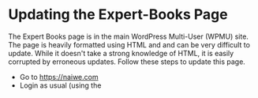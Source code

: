 # Updating the Expert-Books Page

The Expert Books page is in the main WordPress Multi-User (WPMU) site. The page is heavily formatted using HTML and and can be very difficult to update. While it doesn't take a strong knowledge of HTML, it is easily corrupted by erroneous updates. Follow these steps to update this page.

* Go to https://naiwe.com
* Login as usual (using the 
<!--stackedit_data:
eyJoaXN0b3J5IjpbLTE4OTkwNzI0NDldfQ==
-->